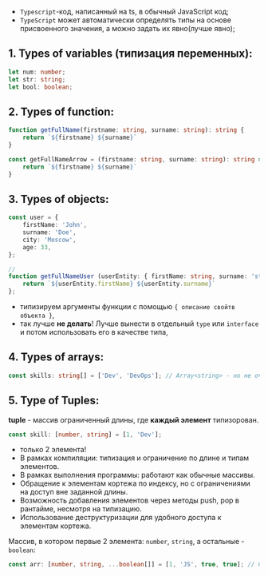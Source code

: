 - `Typescript`-код, написанный на ts, в обычный JavaScript код;
- `TypeScript` может автоматически определять типы на основе присвоенного значения, а можно задать их явно(лучше явно);

## 1. Types of variables (типизация переменных):
```ts
let num: number;
let str: string;
let bool: boolean;
```

## 2. Types of function:
```ts
function getFullName(firstname: string, surname: string): string {
    return `${firstname} ${surname}`
}

const getFullNameArrow = (firstname: string, surname: string): string => {
    return `${firstname} ${surname}`
}
```

## 3. Types of objects:
```ts
const user = {
    firstName: 'John',
    surname: 'Doe',
    city: 'Moscow',
    age: 33,
};

//
function getFullNameUser (userEntity: { firstName: string, surname: 'string' }): string {
    return `${userEntity.firstName} ${userEntity.surname}`
};
```
- типизируем аргументы функции с помощью `{ описание свойтв объекта }`,
- так лучше **не делать**! Лучше вынести в отдельный `type` или `interface` и потом использовать его в качестве типа,

## 4. Types of arrays: 
```ts
const skills: string[] = ['Dev', 'DevOps']; // Array<string> - но не очень так делать!
```

## 5. Type of Tuples:
**tuple** - массив ограниченный длины, где **каждый элемент** типизорован.
```ts
const skill: [number, string] = [1, 'Dev'];
```
- только 2 элемента!
- В рамках компиляции: типизация и ограничение по длине и типам элементов.
- В рамках выполнения программы: работают как обычные массивы.
- Обращение к элементам кортежа по индексу, но с ограничениями на доступ вне заданной длины.
- Возможность добавления элементов через методы push, pop в рантайме, несмотря на типизацию.
- Использование деструктуризации для удобного доступа к элементам кортежа.

Массив, в котором первые 2 элемента: `number`, `string`, а остальные - `boolean`:
```ts
const arr: [number, string, ...boolean[]] = [1, 'JS', true, true]; // OK!
```

